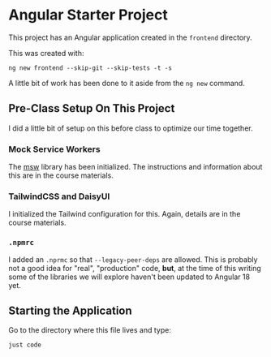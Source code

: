# Angular Starter Project

This project has an Angular application created in the `frontend` directory.

This was created with:

```shell
ng new frontend --skip-git --skip-tests -t -s
```

A little bit of work has been done to it aside from the `ng new` command.

## Pre-Class Setup On This Project

I did a little bit of setup on this before class to optimize our time together.

### Mock Service Workers

The [msw](https://msw.io) library has been initialized. The instructions and information about this are in the course materials.

### TailwindCSS and DaisyUI

I initialized the Tailwind configuration for this. Again, details are in the course materials.

### `.npmrc`

I added an `.nprmc` so that `--legacy-peer-deps` are allowed. This is probably not a good idea for "real", "production" code, **but**, at the time of this writing some of the libraries we will explore haven't been updated to Angular 18 yet.

## Starting the Application

Go to the directory where this file lives and type:

```shell
just code
```
